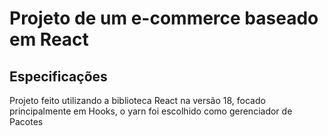 # Projeto de um e-commerce baseado em React

## Especificações

Projeto feito utilizando a biblioteca React na versão 18, focado principalmente em Hooks,
o yarn foi escolhido como gerenciador de Pacotes
